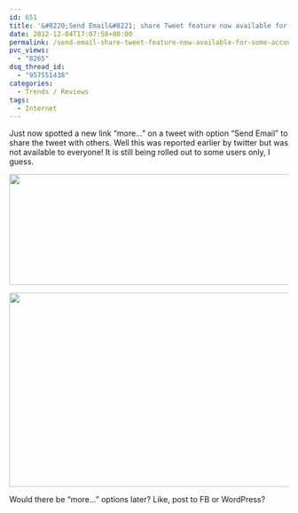 ```yaml
---
id: 651
title: '&#8220;Send Email&#8221; share Tweet feature now available for some accounts?'
date: 2012-12-04T17:07:58+00:00
permalink: /send-email-share-tweet-feature-now-available-for-some-accounts-2012-12.html
pvc_views:
  - "8265"
dsq_thread_id:
  - "957551438"
categories:
  - Trends / Reviews
tags:
  - Internet
---
```

Just now spotted a new link &#8220;more&#8230;&#8221; on a tweet with option &#8220;Send Email&#8221; to share the tweet with others. Well this was reported earlier by twitter but was not available to everyone! It is still being rolled out to some users only, I guess.

<p style="width: 100%;text-align: center">
  <a href="http://www.prashantparashar.com/wp-content/uploads/2012/12/twitter-more.jpg" target="_blank"><img class="aligncenter  wp-image-652" src="http://www.prashantparashar.com/wp-content/uploads/2012/12/twitter-more.jpg" alt="" width="750" height="200" /></a>
</p>

<p style="text-align: center">
  <a href="http://www.prashantparashar.com/wp-content/uploads/2012/12/twitter-more-send-email.jpg" target="_blank"><img class="aligncenter  wp-image-653" src="http://www.prashantparashar.com/wp-content/uploads/2012/12/twitter-more-send-email.jpg" alt="" width="750" height="350" /></a>
</p>

Would there be &#8220;more&#8230;&#8221; options later? Like, post to FB or WordPress?
